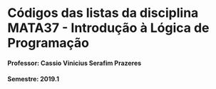 # Códigos das listas da disciplina MATA37 - Introdução à Lógica de Programação
#### Professor: Cassio Vinicius Serafim Prazeres
#### Semestre: 2019.1
